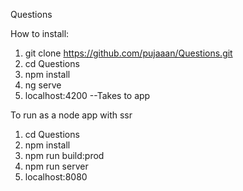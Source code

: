 Questions
 
How to install:
1) git clone https://github.com/pujaaan/Questions.git
2) cd Questions
3) npm install
4) ng serve 
5) localhost:4200 --Takes to app


To run as a node app with ssr
1) cd Questions
2) npm install
3) npm run build:prod
4) npm run server
5) localhost:8080
